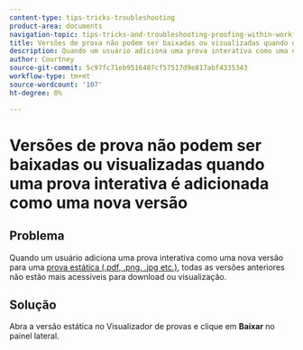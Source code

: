 ```yaml
---
content-type: tips-tricks-troubleshooting
product-area: documents
navigation-topic: tips-tricks-and-troubleshooting-proofing-within-workfront
title: Versões de prova não podem ser baixadas ou visualizadas quando uma prova interativa é adicionada como uma nova versão
description: Quando um usuário adiciona uma prova interativa como uma nova versão a uma prova estática, todas as versões anteriores não estão mais acessíveis para download ou pré-visualização.
author: Courtney
source-git-commit: 5c97fc71eb9516407cf57517d9e817abf4335343
workflow-type: tm+mt
source-wordcount: '107'
ht-degree: 0%

---
```



# Versões de prova não podem ser baixadas ou visualizadas quando uma prova interativa é adicionada como uma nova versão

## Problema

Quando um usuário adiciona uma prova interativa como uma nova versão para uma [prova estática (.pdf, .png, .jpg etc.)](/help/quicksilver/review-and-approve-work/proofing/proofing-overview/supported-proofing-file-types.md#static-files), todas as versões anteriores não estão mais acessíveis para download ou visualização.

## Solução

Abra a versão estática no Visualizador de provas e clique em **Baixar** no painel lateral.